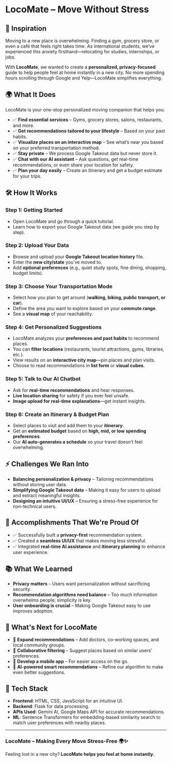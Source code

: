 # LocoMate – Move Without Stress

## 🚀 Inspiration

Moving to a new place is overwhelming. Finding a gym, grocery store, or even a café that feels right takes time. As international students, we’ve experienced this anxiety firsthand—relocating for studies, internships, or jobs.

With **LocoMate**, we wanted to create a **personalized, privacy-focused** guide to help people feel at home instantly in a new city. No more spending hours scrolling through Google and Yelp—LocoMate simplifies everything.

## 🌍 What It Does

LocoMate is your one-stop personalized moving companion that helps you:
- ✅ **Find essential services** – Gyms, grocery stores, salons, restaurants, and more.
- ✅ **Get recommendations tailored to your lifestyle** – Based on your past habits.
- ✅ **Visualize places on an interactive map** – See what’s near you based on your preferred transportation method.
- ✅ **Stay private** – We process Google Takeout data but never store it.
- ✅ **Chat with our AI assistant** – Ask questions, get real-time recommendations, or even share your location for safety.
- ✅ **Plan your day easily** – Create an itinerary and get a budget estimate for your trips.

## 🛠 How It Works

### **Step 1: Getting Started**
- Open LocoMate and go through a quick tutorial.
- Learn how to export your Google Takeout data (we guide you step by step).

### **Step 2: Upload Your Data**
- Browse and upload your **Google Takeout location history** file.
- Enter the **new city/state** you’ve moved to.
- Add **optional preferences** (e.g., quiet study spots, fine dining, shopping, budget limits).

### **Step 3: Choose Your Transportation Mode**
- Select how you plan to get around (**walking, biking, public transport, or car**).
- Define the area you want to explore based on your **commute range**.
- See a **visual map** of your reachability.

### **Step 4: Get Personalized Suggestions**
- LocoMate analyzes your **preferences and past habits** to recommend places.
- You can **filter locations** (restaurants, tourist attractions, gyms, libraries, etc.).
- View results on an **interactive city map**—pin places and plan visits.
- Choose to read recommendations in **list form** or **visual cubes**.

### **Step 5: Talk to Our AI Chatbot**
- Ask for **real-time recommendations** and hear responses.
- **Live location sharing** for safety if you ever feel unsafe.
- **Image upload for real-time explanations**—get instant insights.

### **Step 6: Create an Itinerary & Budget Plan**
- Select places to visit and add them to your **itinerary**.
- Get an **estimated budget** based on **high, mid, or low spending preferences**.
- Our **AI auto-generates a schedule** so your travel doesn’t feel overwhelming.

## ⚡ Challenges We Ran Into

- **Balancing personalization & privacy** – Tailoring recommendations without storing user data.
- **Simplifying Google Takeout data** – Making it easy for users to upload and extract meaningful insights.
- **Designing an intuitive UI/UX** – Ensuring a stress-free experience for non-technical users.

## 🎉 Accomplishments That We're Proud Of

- ✅ Successfully built a **privacy-first** recommendation system.
- ✅ Created a **seamless UI/UX** that makes moving less stressful.
- ✅ Integrated **real-time AI assistance** and **itinerary planning** to enhance user experience.

## 📚 What We Learned

- **Privacy matters** – Users want personalization without sacrificing security.
- **Recommendation algorithms need balance** – Too much information overwhelms people; simplicity is key.
- **User onboarding is crucial** – Making Google Takeout easy to use improves adoption.

## 🚀 What's Next for LocoMate

- 🔸 **Expand recommendations** – Add doctors, co-working spaces, and local community groups.
- 🔸 **Collaborative filtering** – Suggest places based on similar users’ preferences.
- 🔸 **Develop a mobile app** – For easier access on the go.
- 🔸 **AI-powered smart recommendations** – Refine our algorithm to make even better suggestions.

## 🔧 Tech Stack

- **Frontend**: HTML, CSS, JavaScript for an intuitive UI.
- **Backend**: Flask for data processing.
- **APIs Used**: Gemini AI, Google Maps API for accurate recommendations.
- **ML**: Sentence Transformers for embedding-based similarity search to match user preferences with nearby places.

---

### **LocoMate – Making Every Move Stress-Free 🌍✨**

Feeling lost in a new city? **LocoMate helps you feel at home instantly.**
